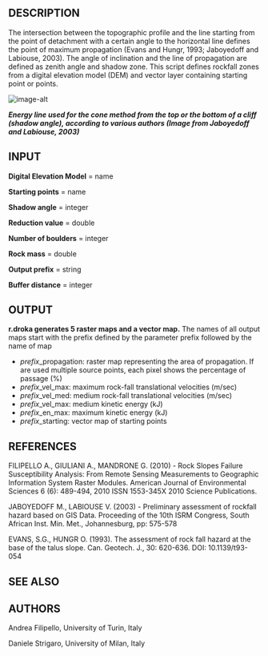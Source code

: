 ## DESCRIPTION

The intersection between the topographic profile and the line starting
from the point of detachment with a certain angle to the horizontal line
defines the point of maximum propagation (Evans and Hungr, 1993;
Jaboyedoff and Labiouse, 2003). The angle of inclination and the line of
propagation are defined as zenith angle and shadow zone. This script
defines rockfall zones from a digital elevation model (DEM) and vector
layer containing starting point or points.

![image-alt](r_droka_img.png)

***Energy line used for the cone method from the top or the bottom of a
cliff (shadow angle), according to various authors (Image from
Jaboyedoff and Labiouse, 2003)***

## INPUT

**Digital Elevation Model** = name

**Starting points** = name

**Shadow angle** = integer

**Reduction value** = double

**Number of boulders** = integer

**Rock mass** = double

**Output prefix** = string

**Buffer distance** = integer

## OUTPUT

**r.droka generates 5 raster maps and a vector map.** The names of all
output maps start with the prefix defined by the parameter prefix
followed by the name of map

- *prefix*\_propagation: raster map representing the area of
    propagation. If are used multiple source points, each pixel shows
    the percentage of passage (%)
- *prefix*\_vel\_max: maximum rock-fall translational velocities
    (m/sec)
- *prefix*\_vel\_med: medium rock-fall translational velocities
    (m/sec)
- *prefix*\_vel\_max: medium kinetic energy (kJ)
- *prefix*\_en\_max: maximum kinetic energy (kJ)
- *prefix*\_starting: vector map of starting points

## REFERENCES

FILIPELLO A., GIULIANI A., MANDRONE G. (2010) - Rock Slopes Failure
Susceptibility Analysis: From Remote Sensing Measurements to Geographic
Information System Raster Modules. American Journal of Environmental
Sciences 6 (6): 489-494, 2010 ISSN 1553-345X 2010 Science Publications.

JABOYEDOFF M., LABIOUSE V. (2003) - Preliminary assessment of rockfall
hazard based on GIS Data. Proceeding of the 10th ISRM Congress, South
African Inst. Min. Met., Johannesburg, pp: 575-578

EVANS, S.G., HUNGR O. (1993). The assessment of rock fall hazard at the
base of the talus slope. Can. Geotech. J., 30: 620-636. DOI:
10.1139/t93-054

## SEE ALSO

## AUTHORS

Andrea Filipello, University of Turin, Italy

Daniele Strigaro, University of Milan, Italy
